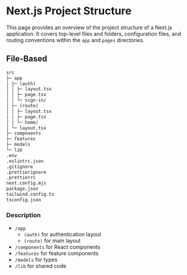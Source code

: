 # Next.js Project Structure

This page provides an overview of the project structure of a Next.js application. It covers top-level files and folders, configuration files, and routing conventions within the `app` and `pages` directories.

## File-Based

```markdown
src
├─ app
│ ├─ (auth)
│ │ ├─ layout.tsx
│ │ ├─ page.tsx
│ │ └─ sign-in/
│ ├─ (route)
│ │ ├─ layout.tsx
│ │ ├─ page.tsx
│ │ └─ home/
│ └─ layout.tsx
├─ components
├─ features
├─ models
└─ lib
.env
.eslintrc.json
.gitignore
.prettierignore
.prettierrc
next.config.mjs
package.json
tailwind.config.ts
tsconfig.json
```

### Description

- `/app`
  - `(auth)` for authentication layout
  - `(route)` for main layout
- `/components` for React components
- `/features` for feature components
- `/models` for types
- `/lib` for shared code
